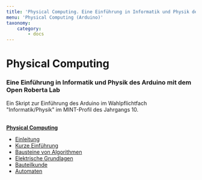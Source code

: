 ```yaml
---
title: 'Physical Computing. Eine Einführung in Informatik und Physik des Arduino mit dem Open Roberta Lab.'
menu: 'Physical Computing (Arduino)'
taxonomy:
    category:
        - docs
---
```


# Physical Computing

### Eine Einführung in Informatik und Physik des Arduino mit dem Open Roberta Lab

Ein Skript zur Einführung des Arduino im Wahlpflichtfach "Informatik/Physik" im MINT-Profil des Jahrgangs 10.

<br>

<div class="flex-box">
    <div class="overview-card">
    <strong><a href="https://doku.el-voss.de/de/arduinoskript/">Physical Computing</a> </strong>
    <ul>
        <li><a href="https://doku.el-voss.de/de/arduinoskript/einleitung">Einleitung </a></li>
        <li><a href="https://doku.el-voss.de/de/arduinoskript/nepo">Kurze Einführung </a></li>
        <li><a href="https://doku.el-voss.de/de/arduinoskript/bausteine-algorithmen">Bausteine von Algorithmen </a></li>
        <li><a href="https://doku.el-voss.de/de/arduinoskript/elektrik">Elektrische Grundlagen </a></li>
        <li><a href="https://doku.el-voss.de/de/arduinoskript/bauteilkunde">Bauteilkunde </a></li>
        <li><a href="./automaten">Automaten</a></li>
    </ul>
    </div>
</div>

